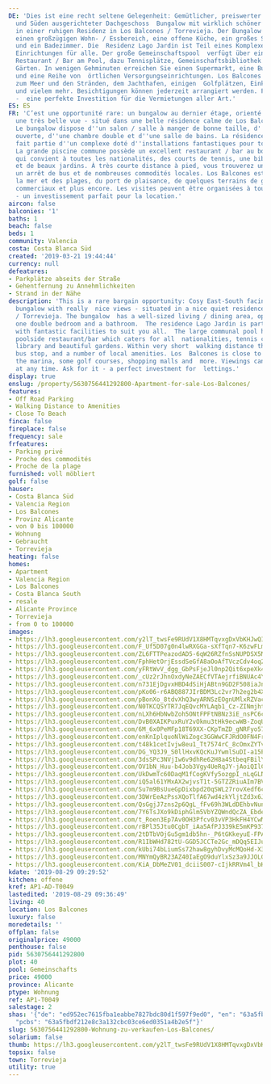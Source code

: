 ```yaml
---
DE: 'Dies ist eine recht seltene Gelegenheit: Gemütlicher, preiswerter - nach Osten
  und Süden ausgerichteter Dachgeschoss  Bungalow mit wirklich schöner Aussicht -
  in einer ruhigen Residenz in Los Balcones / Torrevieja. Der Bungalow verfügt  über
  einen großzügigen Wohn- / Essbereich, eine offene Küche, ein großes Schlafzimmer
  und ein Badezimmer. Die  Residenz Lago Jardin ist Teil eines Komplexes mit fantastischen
  Einrichtungen für alle. Der große Gemeinschaftspool  verfügt über ein ausgezeichnetes
  Restaurant / Bar am Pool, dazu Tennisplätze, Gemeinschaftsbibliothek und  wunderschöne
  Gärten. In wenigen Gehminuten erreichen Sie einen Supermarkt, eine Bushaltestelle
  und eine Reihe von  örtlichen Versorgungseinrichtungen. Los Balcones liegt nahe
  zum Meer und den Stränden, dem Jachthafen, einigen  Golfplätzen, Einkaufszentren
  und vielem mehr. Besichtigungen können jederzeit arrangiert werden. Fragen Sie danach
  -  eine perfekte Investition für die Vermietungen aller Art.'
ES: ES
FR: 'C’est une opportunité rare: un bungalow au dernier étage, orienté est-sud, offrant
  une très belle vue - situé dans une belle résidence calme de Los Balcones / Torrevieja.
  Le bungalow dispose d''un salon / salle à manger de bonne taille, d''une cuisine
  ouverte, d''une chambre double et d''une salle de bains. La résidence Lago Jardin
  fait partie d''un complexe doté d''installations fantastiques pour tous les goûts.
  La grande piscine commune possède un excellent restaurant / bar au bord de la piscine
  qui convient à toutes les nationalités, des courts de tennis, une bibliothèque commune
  et de beaux jardins. À très courte distance à pied, vous trouverez un supermarché,
  un arrêt de bus et de nombreuses commodités locales. Los Balcones est proche de
  la mer et des plages, du port de plaisance, de quelques terrains de golf, de centres
  commerciaux et plus encore. Les visites peuvent être organisées à tout moment. Demandez-le
  - un investissement parfait pour la location.'
aircon: false
balconies: '1'
baths: 1
beach: false
beds: 1
community: Valencia
costa: Costa Blanca Süd
created: '2019-03-21 19:44:44'
currency: null
defeatures:
- Parkplätze abseits der Straße
- Gehentfernung zu Annehmlichkeiten
- Strand in der Nähe
description: 'This is a rare bargain opportunity: Cosy East-South facing top floor
  bungalow with really  nice views - situated in a nice quiet residence in Los Balcones
  / Torrevieja. The bungalow  has a well-sized living / dining area, open kitchen,
  one double bedroom and a bathroom.  The residence Lago Jardin is part of a complex
  with fantastic facilities to suit you all.  The large communal pool has an excellent
  poolside restaurant/bar which caters for all  nationalities, tennis courts, communal
  library and beautiful gardens. Within very short  walking distance there are supermarket,
  bus stop, and a number of local amenities. Los  Balcones is close to sea and beaches,
  the marina, some golf courses, shopping malls and  more. Viewings can be arranged
  at any time. Ask for it - a perfect investment for  lettings.'
display: true
enslug: /property/5630756441292800-Apartment-for-sale-Los-Balcones/
features:
- Off Road Parking
- Walking Distance to Amenities
- Close To Beach
finca: false
fireplace: false
frequency: sale
frfeatures:
- Parking privé
- Proche des commodités
- Proche de la plage
furnished: voll möbliert
golf: false
hauser:
- Costa Blanca Süd
- Valencia Region
- Los Balcones
- Provinz Alicante
- von 0 bis 100000
- Wohnung
- Gebraucht
- Torrevieja
heating: false
homes:
- Apartment
- Valencia Region
- Los Balcones
- Costa Blanca South
- resale
- Alicante Province
- Torrevieja
- from 0 to 100000
images:
- https://lh3.googleusercontent.com/y2lT_twsFe9RUdV1X8HMTqvxgDxVbKHJwQIarunbaVe3iXsI6qmIMNslqP1CP4AQL4QWYknL2L5x05QjfuZ_BA=w640-rj-e30-l100
- https://lh3.googleusercontent.com/F_Uf5D07g0n4lwRXGGa-sXfTqn7-K6zwFLmf9HbTzKbVjCrWpCkGRdBWoxJj_9-KJfLmZTeGLohDb2KSoQCN=w640-rj-e30-l100
- https://lh3.googleusercontent.com/ZL6FTTPeazodAD5-6qW26RZfnSsNUPDSX5MeoLUDz2QvsmLzGpuzVwCahEVBmk69QGU5W1S34ZRdo-yr4GZVUA=w640-rj-e30-l100
- https://lh3.googleusercontent.com/FphHetOrjEssdSeGfA8aOoAfTVczCdv4oq2QK14b5lcf9azelwuOba8ESq00ws32GU-OPCj0rGHaVq0xMjY=w640-rj-e30-l100
- https://lh3.googleusercontent.com/yFRtWvV_dgg_GbPsFjeJl0np2Qit6xpeXk4enoyVaVKVxNbAreXnRooNmwzxtF6nvPHsu0AfnrbD7WXnu_8Q=w640-rj-e30-l100
- https://lh3.googleusercontent.com/_cUz2rJhnOxdyNeZAECfVTAejrfiBNUAc4YDeB2voG7a67S260pk3QQTzR4VMJcQfdFQxTLetvZNU0LGS0Y5=w640-rj-e30-l100
- https://lh3.googleusercontent.com/n731EjDgvxHBD4dSiHjABtn9GD2F508iaJnjiW3E9C7rwjQAvSGDxOt3kcIl3BHf6WE-N_7UD3nz_WyE7vY=w640-rj-e30-l100
- https://lh3.googleusercontent.com/pKo06-r6ABQ887JIrBDM3Lc2vr7h2eg2b4XZi5GRNFUdqGJ9zvJOATLmytvWZnWy6UaSyIZsK7uvxTdQm1uY=w640-rj-e30-l100
- https://lh3.googleusercontent.com/pBonXo_8tdvXhQ3wyARNSzEOgnUMlxRZVac0Dk0NQoljeF_iLljlrFZITo4Wvi1MfKngMhmcqcAiRZP2g0Y=w640-rj-e30-l100
- https://lh3.googleusercontent.com/N0TKCQSYTR7JqEQvcMYLAqb1_Cz-ZINmjhtQgbAkcVwOhhGZUeWjgJGiHx-41kcW5PjIkySt064TKW-tyOOX=w640-rj-e30-l100
- https://lh3.googleusercontent.com/nLXh6HbNwbZoh5ONtFPFtNBNz3iE_nsPC6c4XsIr07I6B6heG5Sw0Y2yXD84JkP5k7R_npYcOYtGzM82qlQ=w640-rj-e30-l100
- https://lh3.googleusercontent.com/DvB0XAIKPuxRuY2vOkmu3tHk9ecwWB-ZoqU49psEx2lwdU7R_fR0Mtfo_wqmaLozN3JaemhFZzjfQZ3T87Ximw=w640-rj-e30-l100
- https://lh3.googleusercontent.com/6M_6x0PeMFp18T69XX-CKpTmZD_gNRFyo579uVhy0-UUUJIdPiuxbW-sxqTJdNT5pTUbj1EzyTzaUu-AGHN0=w640-rj-e30-l100
- https://lh3.googleusercontent.com/enKnIplquoNlWiZogc3GGWwCFJRdO0FN4FrhkG5GhqZeRJ2E9zLqDj91B1ABcHuXewhxz0H3QLIprZKEo-G6=w640-rj-e30-l100
- https://lh3.googleusercontent.com/t48k1cetIvjw8eu1_Tt7574rC_8cOmxZYTvEWEBHtj0eSWKIzHeRF3oQPN4hpkjgVD0Cmr_ki9tJSAiF7y9Ctw=w640-rj-e30-l100
- https://lh3.googleusercontent.com/DG_YQ3J9_S0llHxvKQcKuJYwmlSuDI-a15P2NBQGtwFiQk69GNQdcQ-eBF_sEVA9pishtnQSdXQbZ_OvVzCi=w640-rj-e30-l100
- https://lh3.googleusercontent.com/3dsSPc3NVjIw6v9dhRe62H8a4StbeqFBilYsBwuFetYPF3T9TXQsP6CVOOuei3Qr_yb1j4aYzf9GJo39X1Tj=w640-rj-e30-l100
- https://lh3.googleusercontent.com/OV1bN_Huu-b4Job3Vgy4UeRqJY-jAoiQIlCNrHjj0EXFuO8RiIoNwX2U7wavPyBakQuYH1Ero1kQyEKoNGw=w640-rj-e30-l100
- https://lh3.googleusercontent.com/UkDwmTc60DaqM1fCogKVfy5ozgpI_nLqGLNMfRiR3tjpUiOeNb6M3dNXssJHxfll91e1gqwGsMX1Xn-Q-l8=w640-rj-e30-l100
- https://lh3.googleusercontent.com/iQ5al61YMxAX2wjvsT1t-5GTZZRiuAIm7BVDjLw2QNRkId0Ar1v6EGqH9SlxPDdKVimTklL_E0eBawPrJYri=w640-rj-e30-l100
- https://lh3.googleusercontent.com/Su7m9BsUueGpDixbpd20qSWL27rovXedf6cPaLCTnZmGDDbfdvBnEMuve7_cMmZ4Ki1DzMODJXDmM6T248uv-A=w640-rj-e30-l100
- https://lh3.googleusercontent.com/3DWrEeAzPssXQoTlfA67wd4zkYljtZd3x6JP0_JNLi84uyC_Hjha7thxcSATQZWvDHPB-tlkrc9X5-yA_p0=w640-rj-e30-l100
- https://lh3.googleusercontent.com/QsGgjJ7zns2p6QgL_fFv69h3WLdDEhbvNunbfNR7s_NFE934XaEsih4FxvASN0OPyuq21oaUsQY7Wyzqtg-i=w640-rj-e30-l100
- https://lh3.googleusercontent.com/7Y6TsJXo9kDiphGlm5VbYZQWndQcZA_Ebde-Y1UdOLm2NlzJ6-nLHErnYwYItdp7pzU3FOBXjaiyttRpKH8_=w640-rj-e30-l100
- https://lh3.googleusercontent.com/t_Roen3Ep7Av0OH3Pfcv03vVP3HkFH4YCwM7NlMl7oXy8NXtcm96t1YUXas4UF62zqbTHJOcGrcQgzPmHaQZ=w640-rj-e30-l100
- https://lh3.googleusercontent.com/rBPl35Jtu0CgbT_iAa5AfPJ339kE5mKP937WVljGV4ocXPt8j5N7hU3z7eMw18-LMwqn4I0IoyHCWCU7k8N2lw=w640-rj-e30-l100
- https://lh3.googleusercontent.com/2tDTbVOjGu5gm1db5hn-_P6tGKkeyuE-FPA6RuCuFhEXLUNPBrKuL_QZ9BVjZ96baKGgeZVljUqkPk6R-NdgmQ=w640-rj-e30-l100
- https://lh3.googleusercontent.com/R1IbWHd782tU-GGD5JCCTe2Gc_mDQq5EIJu7DmchQ4dgzyQVLnWA2mH9BGVodosO2xgouZgIU7SfeAs_gms=w640-rj-e30-l100
- https://lh3.googleusercontent.com/kUbi74bLiumSs72haw8gyhDvyMcMQoHd-X3YJXhSDPcJw00ahIQcLm-MM3NBlDTLTnGYkzEb5szOqnCNIjuA=w640-rj-e30-l100
- https://lh3.googleusercontent.com/MNYmQyBR23AZ40IaEgO9duYlxSz3a9JJOLGaX6cyyXdU5w544p6rw_-k50dB-Isl-gzO_ZmTn5Qw2GR2lxOnHQ=w640-rj-e30-l100
- https://lh3.googleusercontent.com/KiA_DbMeZV01_dciiS007-cIjkRRVm4l_bHJeamnHYNqqyVp9KsEI7QRfp7msRs9gKF_rY0RDv7iTHj7XIt_fA=w640-rj-e30-l100
kdate: '2019-08-29 09:29:52'
kitchen: offene
kref: AP1-AD-T0049
lastedited: '2019-08-29 09:36:49'
living: 40
location: Los Balcones
luxury: false
moredetails: ''
offplan: false
originalprice: 49000
penthouse: false
pid: 5630756441292800
plot: 40
pool: Gemeinschafts
price: 49000
province: Alicante
ptype: Wohnung
ref: AP1-T0049
salestage: 2
shas: '{"de": "ed952ec7615fba1eabbe7827bdc80d1f597f9ed0", "en": "63a5fbdf212e8c3a132cbc03ce6ed0351a4b2e5f",
  "pcbs": "63a5fbdf212e8c3a132cbc03ce6ed0351a4b2e5f"}'
slug: 5630756441292800-Wohnung-zu-verkaufen-Los-Balcones/
solarium: false
thumb: https://lh3.googleusercontent.com/y2lT_twsFe9RUdV1X8HMTqvxgDxVbKHJwQIarunbaVe3iXsI6qmIMNslqP1CP4AQL4QWYknL2L5x05QjfuZ_BA=w400-h240-n-rj-e30-l100
topsix: false
town: Torrevieja
utility: true
---
```

